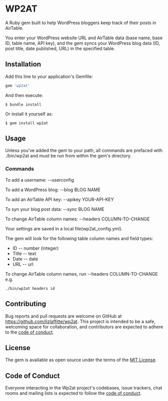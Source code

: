 # WP2AT
A Ruby gem built to help WordPress bloggers keep track of their posts in AirTable.

You enter your WordPress website URL and AirTable data (base name, base ID, table name, API key), and the gem syncs your WordPress blog data (ID, post title, date published, URL) in the specified table.


## Installation

Add this line to your application's Gemfile:

```ruby
gem 'wp2at'
```

And then execute:

    $ bundle install

Or install it yourself as:

    $ gem install wp2at

## Usage
Unless you've added the gem to your path, all commands are prefaced with ./bin/wp2at and must be run from within the gem's directory. 

### Commands
To add a username:          --userconfig 

To add a WordPress blog:    --blog BLOG NAME

To add an AirTable API key: --apikey YOUR-API-KEY

To syn your blog post data: --sync BLOG NAME

To change AirTable column names: --headers COLUMN-TO-CHANGE

Your settings are saved in a local file(wp2at_config.yml).


 The gem will look for the following table column names and field types:

* ID  -- number (integer)
* Title -- text
* Date -- date
* URL -- url

To change AirTable column names, run  --headers COLUMN-TO-CHANGE
e.g.
```
./bin/wp2at headers id
```

## Contributing

Bug reports and pull requests are welcome on GitHub at https://github.com/lizlaffitte/wp2at. This project is intended to be a safe, welcoming space for collaboration, and contributors are expected to adhere to the [code of conduct](https://github.com/lizlaffitte/wp2at/blob/master/CODE_OF_CONDUCT.md).

## License

The gem is available as open source under the terms of the [MIT License](https://opensource.org/licenses/MIT).

## Code of Conduct

Everyone interacting in the Wp2at project's codebases, issue trackers, chat rooms and mailing lists is expected to follow the [code of conduct](https://github.com/lizlaffitte/wp2at/blob/master/CODE_OF_CONDUCT.md).
